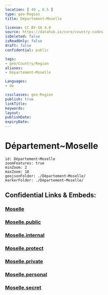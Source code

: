 ```yaml
---
location: [ 49 , 6.5 ] 
type: geo-Region
title: Département~Moselle

license: CC BY-SA 4.0
source: https://datahub.io/core/country-codes
isDeleted: false
isReadOnly: false
draft: false
confidential: public

tags:
- geo/Country/Region
aliases:
- Département~Moselle

Languages:
- de

cssclasses: geo-Region
publish: true
linkTitle: 
keywords: 
layout: 
publishDate: 
expiryDate: 
---
```


# Département~Moselle

```leaflet
id: Département~Moselle
zoomFeatures: true 
minZoom: 2 
maxZoom: 18
geojsonFolder: ./Département~Moselle/
markerFolder: ./Département~Moselle/
```


## Confidential Links & Embeds: 

### [Moselle](/_Standards/Earth/Continent/Europe/Europe~West/France/regions~France/Grand_Est/departments~Grand_Est/Moselle.md) 

### [Moselle.public](/_public/Earth/Continent/Europe/Europe~West/France/regions~France/Grand_Est/departments~Grand_Est/Moselle.public.md) 

### [Moselle.internal](/_internal/Earth/Continent/Europe/Europe~West/France/regions~France/Grand_Est/departments~Grand_Est/Moselle.internal.md) 

### [Moselle.protect](/_protect/Earth/Continent/Europe/Europe~West/France/regions~France/Grand_Est/departments~Grand_Est/Moselle.protect.md) 

### [Moselle.private](/_private/Earth/Continent/Europe/Europe~West/France/regions~France/Grand_Est/departments~Grand_Est/Moselle.private.md) 

### [Moselle.personal](/_personal/Earth/Continent/Europe/Europe~West/France/regions~France/Grand_Est/departments~Grand_Est/Moselle.personal.md) 

### [Moselle.secret](/_secret/Earth/Continent/Europe/Europe~West/France/regions~France/Grand_Est/departments~Grand_Est/Moselle.secret.md)

